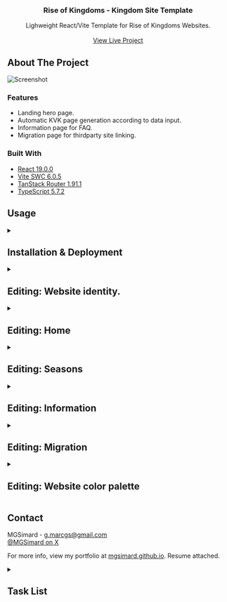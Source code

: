 <br/>
<div align="center">

<h3 align="center">Rise of Kingdoms - Kingdom Site Template</h3>
<p align="center">
Lighweight React/Vite Template for Rise of Kingdoms Websites.
<br/>
<br/>
<a href="https://rok-kdsite.web.app/">View Live Project</a>
</p>
</div>

## About The Project

![Screenshot](https://i.imgur.com/VFTG339.png)

### Features

- Landing hero page.
- Automatic KVK page generation according to data input.
- Information page for FAQ.
- Migration page for thirdparty site linking.

### Built With

- [React 19.0.0](https://react.dev/)
- [Vite SWC 6.0.5](https://vite.dev/)
- [TanStack Router 1.91.1](https://tanstack.com/router/latest)
- [TypeScript 5.7.2](https://www.typescriptlang.org/)

## Usage

<details><summary><h2>Installation & Deployment</h2></summary>
<p>Instructions on setting up development.</p>

1. Open in IDE
2. Install pnpm.
3. Run command: pnpm install.
4. Run command: pnpm run dev.
5. Navigate to localhost:5173 to preview in browser.
6. If not using automated deployment/build pipeline, run command: pnpm run build.

<p>Note: This template's preview runs off of Firebase - "pnpm uninstall firebase" if not using. If you do want to use Firebase, create an app there then follow the hosting installation instructions - alternatively view this video: https://www.youtube.com/watch?v=uWA6gCJiOoQ.</p>

</details>

<details><summary><h2>Editing: Website identity.</h2></summary>
<p>Instructions on editing website logo text and title.</p>

1. index.html
2. Change the various metadata text contents to your liking.
3. src > components > Navbar.tsx.
4. Change "KD0000" to your own kingdom number.

</details>

<details><summary><h2>Editing: Home</h2></summary>
<p>Instructions on editing landing page.</p>

1. src > routes > index.tsx
2. Edit kingdom name text & tagline.

</details>

<details><summary><h2>Editing: Seasons</h2></summary>
<p>Instructions on editing Seasons page.</p>

1. src > data > kvkdata.json.
2. Add, modify or delete kvk blocks - earliest at the top.
3. Add iframe URL to "dataUrl" - like Google Sheets or Looker Studio.
4. Add form links if used (as many as you need) - otherwise leave as "forms": [] to avoid rendering the forms section.

</details>

<details><summary><h2>Editing: Information</h2></summary>
<p>Instructions on editing Information page.</p>

1. src > data > faq.json.
2. Add, modify or delete Q&A blocks.

</details>

<details><summary><h2>Editing: Migration</h2></summary>
<p>Instructions on editing Information page.</p>

1. src > data > contacts.json.
2. Add, modify or delete button blocks.
3. I.E. [{ "buttonText": "DISCORD", "link": "linkhere" }, [{ "buttonText": "FACEBOOK", "link": "linkhere" }]]

</details>

<details><summary><h2>Editing: Website color palette</h2></summary>
<p>Instructions on editing website color palette.</p>

1. src > styles > core.css.
2. Look for color variables in :root at the top of the file.
3. Simply edit the color values - preferably in the same format as default (hsl).

</details>

## Contact

MGSimard - g.marcgs@gmail.com  
[@MGSimard on X](https://x.com/MGSimard)

For more info, view my portfolio at [mgsimard.github.io](https://mgsimard.github.io). Resume attached.

<details>
<summary><h2>Task List</h2></summary>

- [x] Initial scaffolding of technologies (React, Vite, Router, Latest upgrades, etc.)
- [x] Initial Push to Github Repo
- [x] Create core routes (Home, KVK#, Information, Migration, NotFound)
- [x] Source fonts
- [ ] Add statics for Source Sans 3 (Already have variable)
- [x] Home Page
- [x] Information Page
- [x] Fix json linebreaks \n not working (white-space: pre-wrap)
- [x] Migration Page (Add dynamic button rendering depending on options entered)
- [x] Not Found Page
- [x] KVK Page
- [x] Footer design
- [x] Error component in root route
- [x] Nav background on scroll
- [x] Nav mobile responsive
- [x] Meta
- [ ] Fix navbar mobile focus keeping the dropdown open on page change
- [x] Deploy

</details>
